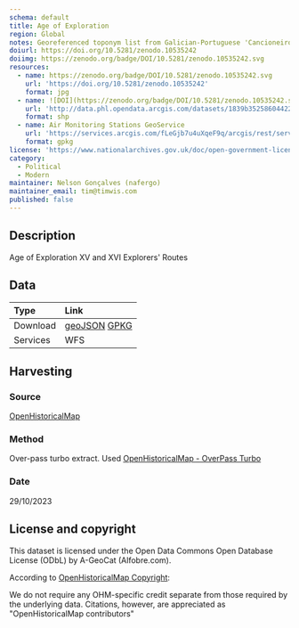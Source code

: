 ```yaml
---
schema: default
title: Age of Exploration
region: Global
notes: Georeferenced toponym list from Galician-Portuguese 'Cancioneiros'
doiurl: https://doi.org/10.5281/zenodo.10535242
doiimg: https://zenodo.org/badge/DOI/10.5281/zenodo.10535242.svg
resources:
  - name: https://zenodo.org/badge/DOI/10.5281/zenodo.10535242.svg
    url: 'https://doi.org/10.5281/zenodo.10535242'
    format: jpg
  - name: ![DOI](https://zenodo.org/badge/DOI/10.5281/zenodo.10535242.svg)
    url: 'http://data.phl.opendata.arcgis.com/datasets/1839b35258604422b0b520cbb668df0d_0.zip'
    format: shp
  - name: Air Monitoring Stations GeoService
    url: 'https://services.arcgis.com/fLeGjb7u4uXqeF9q/arcgis/rest/services/Air_Monitoring_Stations/FeatureServer/0/query'
    format: gpkg
license: 'https://www.nationalarchives.gov.uk/doc/open-government-licence/version/3/'
category:
  - Political
  - Modern
maintainer: Nelson Gonçalves (nafergo)
maintainer_email: tim@timwis.com
published: false
---
```





## Description
Age of Exploration
XV and XVI Explorers' Routes
## Data
 
| Type | Link |
| :------ |:--- |
| Download | [geoJSON](https://github.com/projetoalfobre/alfobre-gis-repository/tree/main/Portugal/borders/openhistoricalmap) [GPKG](https://projetoalfobre.github.io/alfobre-gis-repository/Portugal/borders/openhistoricalmap/OHM_portugal_borders.gpkg) |
| Services |  WFS |


## Harvesting
### Source
[OpenHistoricalMap](https://www.openhistoricalmap.org/)

### Method
Over-pass turbo extract. Used [OpenHistoricalMap - OverPass Turbo](https://openhistoricalmap.github.io/overpass-turbo/)

### Date
29/10/2023

## License and copyright
This dataset is licensed under the Open Data Commons Open Database License (ODbL) by A-GeoCat (Alfobre.com).

According to [OpenHistoricalMap Copyright](https://www.openhistoricalmap.org/copyright):

We do not require any OHM-specific credit separate from those required by the underlying data. Citations, however, are appreciated as "OpenHistoricalMap contributors" 
